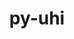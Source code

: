 ---
title: "py-uhi"
layout: cache
categories: [package, develop]
meta: {"compilers": ["gcc@=11.4.0"], "num_specs": 6, "num_specs_by_stack": {"hep": 6, "root": 6}, "oss": ["ubuntu22.04"], "platforms": ["linux"], "stacks": ["hep", "root"], "targets": ["x86_64_v3"], "versions": ["0.4.0"]}
spec_details: [{"compiler": "gcc@=11.4.0", "hash": "7ao3ryknulxbbuzwklnkugx6xtqcpyv6", "os": "ubuntu22.04", "platform": "linux", "size": "-", "stacks": ["hep", "root"], "tarball": "https://binaries.spack.io/develop/build_cache/linux-ubuntu22.04-x86_64_v3/gcc-11.4.0/py-uhi-0.4.0/linux-ubuntu22.04-x86_64_v3-gcc-11.4.0-py-uhi-0.4.0-7ao3ryknulxbbuzwklnkugx6xtqcpyv6.spack", "target": "x86_64_v3", "variants": ["build_system=python_pip"], "versions": ["0.4.0"]}, {"compiler": "gcc@=11.4.0", "hash": "edtk3ukrj4rcapqebstdwjuhnunzwq56", "os": "ubuntu22.04", "platform": "linux", "size": "-", "stacks": ["hep", "root"], "tarball": "https://binaries.spack.io/develop/build_cache/linux-ubuntu22.04-x86_64_v3/gcc-11.4.0/py-uhi-0.4.0/linux-ubuntu22.04-x86_64_v3-gcc-11.4.0-py-uhi-0.4.0-edtk3ukrj4rcapqebstdwjuhnunzwq56.spack", "target": "x86_64_v3", "variants": ["build_system=python_pip"], "versions": ["0.4.0"]}, {"compiler": "gcc@=11.4.0", "hash": "gxdwsic4k7ikots5eyitvrfcta4xexcd", "os": "ubuntu22.04", "platform": "linux", "size": "-", "stacks": ["hep", "root"], "tarball": "https://binaries.spack.io/develop/build_cache/linux-ubuntu22.04-x86_64_v3/gcc-11.4.0/py-uhi-0.4.0/linux-ubuntu22.04-x86_64_v3-gcc-11.4.0-py-uhi-0.4.0-gxdwsic4k7ikots5eyitvrfcta4xexcd.spack", "target": "x86_64_v3", "variants": ["build_system=python_pip"], "versions": ["0.4.0"]}, {"compiler": "gcc@=11.4.0", "hash": "o7lstzveeekcblnjl7m6s7m5ingajvbt", "os": "ubuntu22.04", "platform": "linux", "size": "-", "stacks": ["hep", "root"], "tarball": "https://binaries.spack.io/develop/build_cache/linux-ubuntu22.04-x86_64_v3/gcc-11.4.0/py-uhi-0.4.0/linux-ubuntu22.04-x86_64_v3-gcc-11.4.0-py-uhi-0.4.0-o7lstzveeekcblnjl7m6s7m5ingajvbt.spack", "target": "x86_64_v3", "variants": ["build_system=python_pip"], "versions": ["0.4.0"]}, {"compiler": "gcc@=11.4.0", "hash": "uurtjtdvewhj72cokctydexorumxetpn", "os": "ubuntu22.04", "platform": "linux", "size": "-", "stacks": ["hep", "root"], "tarball": "https://binaries.spack.io/develop/build_cache/linux-ubuntu22.04-x86_64_v3/gcc-11.4.0/py-uhi-0.4.0/linux-ubuntu22.04-x86_64_v3-gcc-11.4.0-py-uhi-0.4.0-uurtjtdvewhj72cokctydexorumxetpn.spack", "target": "x86_64_v3", "variants": ["build_system=python_pip"], "versions": ["0.4.0"]}, {"compiler": "gcc@=11.4.0", "hash": "xqysdjhyoqlqy5y3ob2fpupptkzafgxm", "os": "ubuntu22.04", "platform": "linux", "size": "-", "stacks": ["hep", "root"], "tarball": "https://binaries.spack.io/develop/build_cache/linux-ubuntu22.04-x86_64_v3/gcc-11.4.0/py-uhi-0.4.0/linux-ubuntu22.04-x86_64_v3-gcc-11.4.0-py-uhi-0.4.0-xqysdjhyoqlqy5y3ob2fpupptkzafgxm.spack", "target": "x86_64_v3", "variants": ["build_system=python_pip"], "versions": ["0.4.0"]}]
---